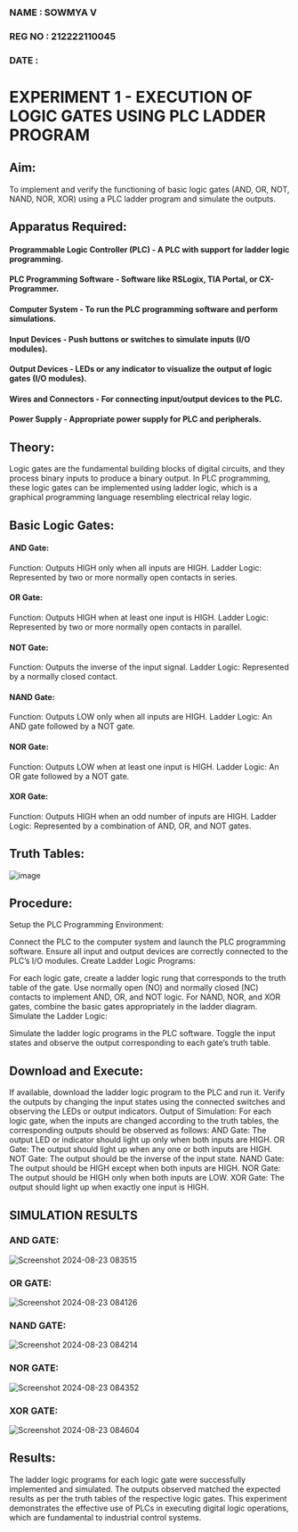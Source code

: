 ### NAME : SOWMYA V
### REG NO : 212222110045
### DATE : 

# EXPERIMENT 1 - EXECUTION OF LOGIC GATES USING PLC LADDER PROGRAM

## Aim:
To implement and verify the functioning of basic logic gates (AND, OR, NOT, NAND, NOR, XOR) using a PLC ladder program and simulate the outputs.

## Apparatus Required:

#### Programmable Logic Controller (PLC) - A PLC with support for ladder logic programming.
#### PLC Programming Software - Software like RSLogix, TIA Portal, or CX-Programmer.
#### Computer System - To run the PLC programming software and perform simulations.
#### Input Devices - Push buttons or switches to simulate inputs (I/O modules).
#### Output Devices - LEDs or any indicator to visualize the output of logic gates (I/O modules).
#### Wires and Connectors - For connecting input/output devices to the PLC.
#### Power Supply - Appropriate power supply for PLC and peripherals.


## Theory:

Logic gates are the fundamental building blocks of digital circuits, and they process binary inputs to produce a binary output. In PLC programming, these logic gates can be implemented using ladder logic, which is a graphical programming language resembling electrical relay logic.

## Basic Logic Gates:

#### AND Gate:

Function: Outputs HIGH only when all inputs are HIGH.
Ladder Logic: Represented by two or more normally open contacts in series.

#### OR Gate:

Function: Outputs HIGH when at least one input is HIGH.
Ladder Logic: Represented by two or more normally open contacts in parallel.

#### NOT Gate:

Function: Outputs the inverse of the input signal.
Ladder Logic: Represented by a normally closed contact.

#### NAND Gate:

Function: Outputs LOW only when all inputs are HIGH.
Ladder Logic: An AND gate followed by a NOT gate.

#### NOR Gate:

Function: Outputs LOW when at least one input is HIGH.
Ladder Logic: An OR gate followed by a NOT gate.

#### XOR Gate:

Function: Outputs HIGH when an odd number of inputs are HIGH.
Ladder Logic: Represented by a combination of AND, OR, and NOT gates.

## Truth Tables:
![image](https://github.com/user-attachments/assets/0bd3531a-32de-4993-812a-9a584eb93af6)

## Procedure:
Setup the PLC Programming Environment:

Connect the PLC to the computer system and launch the PLC programming software.
Ensure all input and output devices are correctly connected to the PLC’s I/O modules.
Create Ladder Logic Programs:

For each logic gate, create a ladder logic rung that corresponds to the truth table of the gate.
Use normally open (NO) and normally closed (NC) contacts to implement AND, OR, and NOT logic.
For NAND, NOR, and XOR gates, combine the basic gates appropriately in the ladder diagram.
Simulate the Ladder Logic:

Simulate the ladder logic programs in the PLC software.
Toggle the input states and observe the output corresponding to each gate’s truth table.
## Download and Execute:

If available, download the ladder logic program to the PLC and run it.
Verify the outputs by changing the input states using the connected switches and observing the LEDs or output indicators.
Output of Simulation:
For each logic gate, when the inputs are changed according to the truth tables, the corresponding outputs should be observed as follows:
AND Gate: The output LED or indicator should light up only when both inputs are HIGH.
OR Gate: The output should light up when any one or both inputs are HIGH.
NOT Gate: The output should be the inverse of the input state.
NAND Gate: The output should be HIGH except when both inputs are HIGH.
NOR Gate: The output should be HIGH only when both inputs are LOW.
XOR Gate: The output should light up when exactly one input is HIGH.
## SIMULATION RESULTS 

### AND GATE:
![Screenshot 2024-08-23 083515](https://github.com/user-attachments/assets/6218233c-96d6-4816-abf7-53b57d8ce61a)

### OR GATE:
![Screenshot 2024-08-23 084126](https://github.com/user-attachments/assets/a852954b-9e4a-420b-99ea-ca62fc4a3a04)

### NAND GATE:
![Screenshot 2024-08-23 084214](https://github.com/user-attachments/assets/3afac30a-6712-4357-9751-08fc9164cb36)

### NOR GATE:
![Screenshot 2024-08-23 084352](https://github.com/user-attachments/assets/99293c86-a7a5-4e0f-b01c-198633ef9fd3)

### XOR GATE:
![Screenshot 2024-08-23 084604](https://github.com/user-attachments/assets/f54349c2-ad21-4cd3-a5f9-5f9b016caf99)

## Results:
The ladder logic programs for each logic gate were successfully implemented and simulated.
The outputs observed matched the expected results as per the truth tables of the respective logic gates.
This experiment demonstrates the effective use of PLCs in executing digital logic operations, which are fundamental to industrial control systems.
